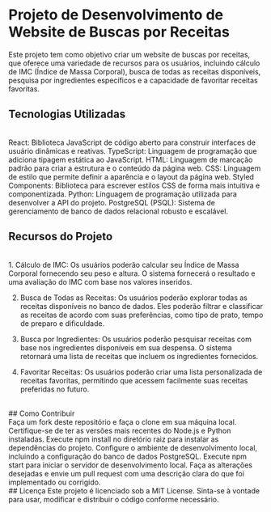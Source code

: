 # Projeto de Desenvolvimento de Website de Buscas por Receitas
Este projeto tem como objetivo criar um website de buscas por receitas, que oferece uma variedade de recursos para os usuários, incluindo cálculo de IMC (Índice de Massa Corporal), busca de todas as receitas disponíveis, pesquisa por ingredientes específicos e a capacidade de favoritar receitas favoritas.

## Tecnologias Utilizadas
<br/>
React: Biblioteca JavaScript de código aberto para construir interfaces de usuário dinâmicas e reativas.
TypeScript: Linguagem de programação que adiciona tipagem estática ao JavaScript.
HTML: Linguagem de marcação padrão para criar a estrutura e o conteúdo da página web.
CSS: Linguagem de estilo que permite definir a aparência e o layout da página web.
Styled Components: Biblioteca para escrever estilos CSS de forma mais intuitiva e componentizada.
Python: Linguagem de programação utilizada para desenvolver a API do projeto.
PostgreSQL (PSQL): Sistema de gerenciamento de banco de dados relacional robusto e escalável.
<br/>

## Recursos do Projeto
<br/>
1. Cálculo de IMC: Os usuários poderão calcular seu Índice de Massa Corporal fornecendo seu peso e altura. O sistema fornecerá o resultado e uma avaliação do IMC com base nos valores inseridos.

2. Busca de Todas as Receitas: Os usuários poderão explorar todas as receitas disponíveis no banco de dados. Eles poderão filtrar e classificar as receitas de acordo com suas preferências, como tipo de prato, tempo de preparo e dificuldade.

3. Busca por Ingredientes: Os usuários poderão pesquisar receitas com base nos ingredientes disponíveis em sua despensa. O sistema retornará uma lista de receitas que incluem os ingredientes fornecidos.

4. Favoritar Receitas: Os usuários poderão criar uma lista personalizada de receitas favoritas, permitindo que acessem facilmente suas receitas preferidas no futuro.
<br/>
## Como Contribuir
<br/>
Faça um fork deste repositório e faça o clone em sua máquina local.
Certifique-se de ter as versões mais recentes do Node.js e Python instaladas.
Execute npm install no diretório raiz para instalar as dependências do projeto.
Configure o ambiente de desenvolvimento local, incluindo a configuração do banco de dados PostgreSQL.
Execute npm start para iniciar o servidor de desenvolvimento local.
Faça as alterações desejadas e envie um pull request com uma descrição clara do que foi implementado ou corrigido.
<br/>
## Licença
Este projeto é licenciado sob a MIT License. Sinta-se à vontade para usar, modificar e distribuir o código conforme necessário.
